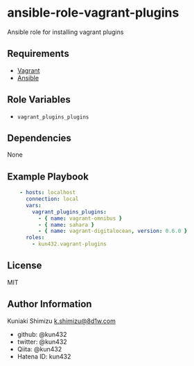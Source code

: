 ansible-role-vagrant-plugins
=========

Ansible role for installing vagrant plugins

Requirements
------------

- [Vagrant](http://www.vagrantup.com)
- [Ansible](http://www.ansible.com)

Role Variables
--------------

- `vagrant_plugins_plugins`

Dependencies
------------

None

Example Playbook
----------------

```yaml
    - hosts: localhost
      connection: local
      vars: 
        vagrant_plugins_plugins:
          - { name: vagrant-omnibus }
          - { name: sahara }
          - { name: vagrant-digitalocean, version: 0.6.0 }
      roles:
        - kun432.vagrant-plugins
```

License
-------

MIT

Author Information
------------------

Kuniaki Shimizu <k.shimizu@8d1w.com>
- github: @kun432
- twitter: @kun432
- Qiita: @kun432
- Hatena ID: kun432

